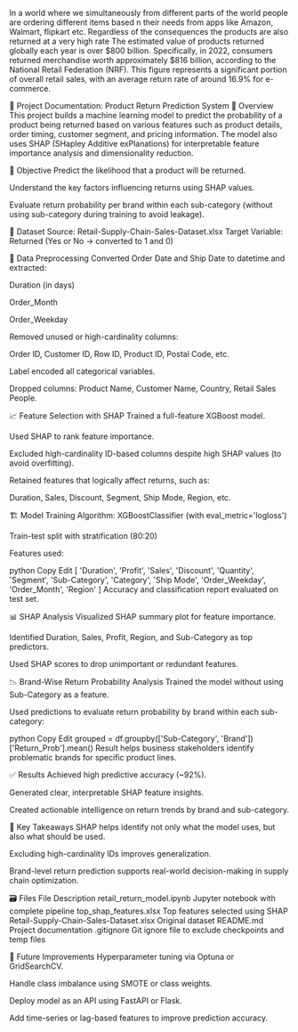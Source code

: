 In a world where we simultaneously from different parts of the world people are 
ordering different items based n their needs from apps like Amazon, Walmart, flipkart etc.
Regardless of the consequences the products are also returned at a very high rate 
The estimated value of products returned globally each year is over $800 billion.
Specifically, in 2022, consumers returned merchandise worth approximately $816 billion, 
according to the National Retail Federation (NRF). This figure represents a significant portion
of overall retail sales, with an average return rate of around 16.9% for e-commerce. 

📝 Project Documentation: Product Return Prediction System
📌 Overview
This project builds a machine learning model to predict the probability of a product being returned based on various features such as product details, order timing, customer segment, and pricing information. The model also uses SHAP (SHapley Additive exPlanations) for interpretable feature importance analysis and dimensionality reduction.

🎯 Objective
Predict the likelihood that a product will be returned.

Understand the key factors influencing returns using SHAP values.

Evaluate return probability per brand within each sub-category (without using sub-category during training to avoid leakage).

📂 Dataset
Source: Retail-Supply-Chain-Sales-Dataset.xlsx
Target Variable: Returned (Yes or No → converted to 1 and 0)

🧹 Data Preprocessing
Converted Order Date and Ship Date to datetime and extracted:

Duration (in days)

Order_Month

Order_Weekday

Removed unused or high-cardinality columns:

Order ID, Customer ID, Row ID, Product ID, Postal Code, etc.

Label encoded all categorical variables.

Dropped columns: Product Name, Customer Name, Country, Retail Sales People.

📈 Feature Selection with SHAP
Trained a full-feature XGBoost model.

Used SHAP to rank feature importance.

Excluded high-cardinality ID-based columns despite high SHAP values (to avoid overfitting).

Retained features that logically affect returns, such as:

Duration, Sales, Discount, Segment, Ship Mode, Region, etc.

🏗️ Model Training
Algorithm: XGBoostClassifier (with eval_metric='logloss')

Train-test split with stratification (80:20)

Features used:

python
Copy
Edit
[
  'Duration', 'Profit', 'Sales', 'Discount', 'Quantity', 'Segment',
  'Sub-Category', 'Category', 'Ship Mode', 'Order_Weekday',
  'Order_Month', 'Region'
]
Accuracy and classification report evaluated on test set.

📊 SHAP Analysis
Visualized SHAP summary plot for feature importance.

Identified Duration, Sales, Profit, Region, and Sub-Category as top predictors.

Used SHAP scores to drop unimportant or redundant features.

📉 Brand-Wise Return Probability Analysis
Trained the model without using Sub-Category as a feature.

Used predictions to evaluate return probability by brand within each sub-category:

python
Copy
Edit
grouped = df.groupby(['Sub-Category', 'Brand'])['Return_Prob'].mean()
Result helps business stakeholders identify problematic brands for specific product lines.

✅ Results
Achieved high predictive accuracy (~92%).

Generated clear, interpretable SHAP feature insights.

Created actionable intelligence on return trends by brand and sub-category.

🧠 Key Takeaways
SHAP helps identify not only what the model uses, but also what should be used.

Excluding high-cardinality IDs improves generalization.

Brand-level return prediction supports real-world decision-making in supply chain optimization.

🗃️ Files
File	Description
retail_return_model.ipynb	Jupyter notebook with complete pipeline
top_shap_features.xlsx	Top features selected using SHAP
Retail-Supply-Chain-Sales-Dataset.xlsx	Original dataset
README.md	Project documentation
.gitignore	Git ignore file to exclude checkpoints and temp files

📌 Future Improvements
Hyperparameter tuning via Optuna or GridSearchCV.

Handle class imbalance using SMOTE or class weights.

Deploy model as an API using FastAPI or Flask.

Add time-series or lag-based features to improve prediction accuracy.
